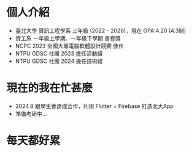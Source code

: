 # 個人介紹
- 臺北大學 資訊工程學系 三年級 (2022 - 2026)，現在 GPA:4.20 (4.3制) 
- 資工系 一年級上學期、一年級下學期 書卷獎
- NCPC 2023 全國大專電腦軟體設計競賽 佳作
- NTPU GDSC 社團 2023 擔任活動組
- NTPU GDSC 社團 2024 擔任技術組

# 現在的我在忙甚麼
- 2024.8 跟學生會達成合作，利用 Flutter + Firebase 打造北大App
- 準備考研中...

# 每天都好累
